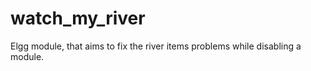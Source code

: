 watch_my_river
==============

Elgg module, that aims to fix the river items problems while disabling a module.
